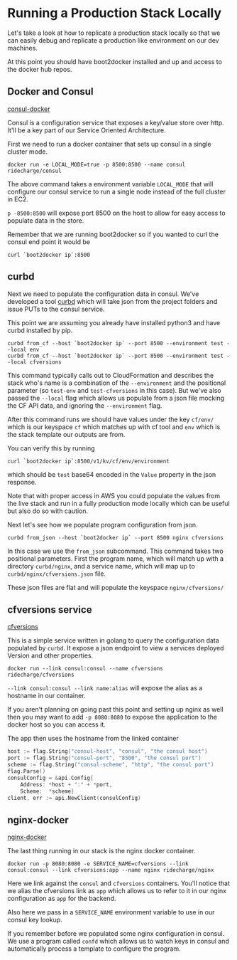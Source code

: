 # Running a Production Stack Locally
Let's take a look at how to replicate a production stack locally so that we can easily debug and replicate a production like environment on our dev machines.

At this point you should have boot2docker installed and up and access to the docker hub repos.

## Docker and Consul
[consul-docker](https://github.com/ridecharge/consul-docker)

Consul is a configuration service that exposes a key/value store over http.  It'll be a key part of our Service Oriented Architecture.

First we need to run a docker container that sets up consul in a single cluster mode.  

```shell
docker run -e LOCAL_MODE=true -p 8500:8500 --name consul ridecharge/consul
```

The above command takes a environment variable `LOCAL_MODE` that will configure our consul service to run a single node instead of the full cluster in EC2.

`p -8500:8500` will expose port 8500 on the host to allow for easy access to populate data in the store.

Remember that we are running boot2docker so if you wanted to curl the consul end point it would be 
```shell
curl `boot2docker ip`:8500
```

## curbd
Next we need to populate the configuration data in consul. We've developed a tool [curbd](https://github.com/ridecharge/curbd) which will take json from the project folders and issue PUTs to the consul service.

This point we are assuming you already have installed python3 and have curbd installed by pip.

```shell
curbd from_cf --host `boot2docker ip` --port 8500 --environment test --local env
curbd from_cf --host `boot2docker ip` --port 8500 --environment test --local cfversions
```

This command typically calls out to CloudFormation and describes the stack who's name is a combination of the `--environment` and the positional parameter (so `test-env` and `test-cfversions` in this case).  But we've also passed the `--local` flag which allows us populate from a json file mocking the CF API data, and ignoring the `--environment` flag.  

After this command runs we should have values under the key `cf/env/` which is our keyspace `cf` which matches up with cf tool and `env` which is the stack template our outputs are from. 

You can verify this by running 
```shell
curl `boot2docker ip`:8500/v1/kv/cf/env/environment
```
which should be `test` base64 encoded in the `Value` property in the json response.

Note that with proper access in AWS you could populate the values from the live stack and run in a fully production mode locally which can be useful but also do so with caution.

Next let's see how we populate program configuration from json.

```shell
curbd from_json --host `boot2docker ip` --port 8500 nginx cfversions
```

In this case we use the `from_json` subcommand.  This command takes two positional parameters.  First the program name, which will match up with a directory `curbd/nginx`, and a service name, which will map up to `curbd/nginx/cfversions.json` file.

These json files are flat and will populate the keyspace `nginx/cfversions/`

## cfversions service
[cfversions](https://github.com/ridecharge/cfversions)

This is a simple service written in golang to query the configuration data populated by `curbd`.  It expose a json endpoint to view a services deployed Version and other properties.

```shell
docker run --link consul:consul --name cfversions ridecharge/cfversions
```

`--link consul:consul --link name:alias` will expose the alias as a hostname in our container. 

If you aren't planning on going past this point and setting up nginx as well then you may want to add `-p 8080:8080` to expose the application to the docker host so you can access it.

The app then uses the hostname from the linked container 

```go
host := flag.String("consul-host", "consul", "the consul host")
port := flag.String("consul-port", "8500", "the consul port")
scheme := flag.String("consul-scheme", "http", "the consul port")
flag.Parse()
consulConfig = &api.Config{
	Address: *host + ":" + *port,
	Scheme:  *scheme}
client, err := api.NewClient(consulConfig)
```

## nginx-docker
[nginx-docker](https://github.com/ridecharge/nginx-docker)

The last thing running in our stack is the nginx docker container.

```shell
docker run -p 8080:8080 -e SERVICE_NAME=cfversions --link consul:consul --link cfversions:app --name nginx ridecharge/nginx 
```
Here we link against the `consul` and `cfversions` containers. You'll notice that we alias the cfversions link as `app` which allows us to refer to it in our nginx configuration as `app` for the backend.

Also here we pass in a `SERVICE_NAME` environment variable to use in our consul key lookup.

If you remember before we populated some nginx configuration in consul.  We use a program called `confd` which allows us to watch keys in consul and automatically process a template to configure the program.
